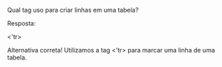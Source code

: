 Qual tag uso para criar linhas em uma tabela?

Resposta:

<'tr>


Alternativa correta! Utilizamos a tag <'tr> para marcar uma linha de uma tabela.